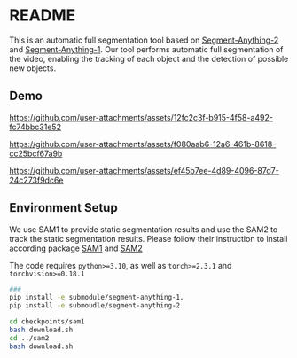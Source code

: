 # README
This is an automatic full segmentation  tool based on [Segment-Anything-2](https://github.com/facebookresearch/segment-anything-2) and [Segment-Anything-1](https://github.com/zrporz/segment-anything-1). Our tool performs automatic full segmentation of the video, enabling the tracking of each object and the detection of possible new objects.


## Demo

https://github.com/user-attachments/assets/12fc2c3f-b915-4f58-a492-fc74bbc31e52


https://github.com/user-attachments/assets/f080aab6-12a6-461b-8618-cc25bcf67a9b


https://github.com/user-attachments/assets/ef45b7ee-4d89-4096-87d7-24c273f9dc6e


## Environment Setup

We use SAM1 to provide static segmentation results and use the SAM2 to track the static segmentation results. Please follow their instruction to install according package
[SAM1](https://github.com/zrporz/segment-anything-1) and [SAM2](https://github.com/facebookresearch/segment-anything-2)


The code requires `python>=3.10`, as well as `torch>=2.3.1` and `torchvision>=0.18.1`
```bash
###
pip install -e submodule/segment-anything-1.
pip install -e submoudle/segment-anything-2

cd checkpoints/sam1
bash download.sh
cd ../sam2
bash download.sh
```
